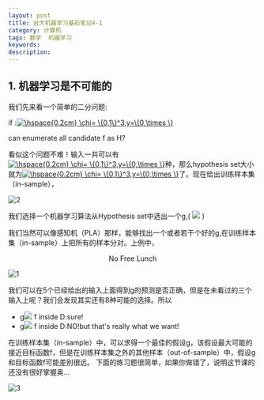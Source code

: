 ```yaml
---
layout: post
title: 台大机器学习基石笔记4-1
category: 计算机
tags: 数学  机器学习
keywords: 
description: 
---
```


## 1. 机器学习是不可能的<br>
我们先来看一个简单的二分问题:

if :<a href="https://www.codecogs.com/eqnedit.php?latex=\hspace{0.2cm}&space;\chi=&space;\{0,1\}^3,y=\{0,\times&space;\}" target="_blank"><img src="https://latex.codecogs.com/gif.latex?\hspace{0.2cm}&space;\chi=&space;\{0,1\}^3,y=\{0,\times&space;\}" title="\hspace{0.2cm} \chi= \{0,1\}^3,y=\{0,\times \}" /></a>  

can enumerate all candidate f as H?  

看似这个问题不难！输入一共可以有<a href="https://www.codecogs.com/eqnedit.php?latex=\hspace{0.2cm}&space;\chi=&space;\{0,1\}^3,y=\{0,\times&space;\}" target="_blank"><img src="https://latex.codecogs.com/gif.latex?\hspace{0.2cm}&space;\chi=&space;\{0,1\}^3,y=\{0,\times&space;\}" title="\hspace{0.2cm} \chi= \{0,1\}^3,y=\{0,\times \}" /></a>种，那么hypothesis set大小就为<a href="https://www.codecogs.com/eqnedit.php?latex=\hspace{0.2cm}&space;\chi=&space;\{0,1\}^3,y=\{0,\times&space;\}" target="_blank"><img src="https://latex.codecogs.com/gif.latex?\hspace{0.2cm}&space;\chi=&space;\{0,1\}^3,y=\{0,\times&space;\}" title="\hspace{0.2cm} \chi= \{0,1\}^3,y=\{0,\times \}" /></a>了。现在给出训练样本集（in-sample），    

![2](/public/img/4_1.jpg)   



<p>我们选择一个机器学习算法从Hypothesis set中选出一个g,( <img src="https://www.forkosh.com/mathtex.cgi? \small pick\hspace{0.1cm}g\epsilon H,with \hspace{0.1cm}all\hspace{0.1cm} g(x_n)=y_n(like\hspace{0.1cm} PLA\hspace{0.2cm}algorithm).\hspace{0.2cm} \underline{Does\hspace{0.2cm} g\approx f?}">  )       


我们当然可以像感知机（PLA）那样，能够找出一个或者若干个好的g,在训练样本集（in-sample）上把所有的样本分对。上例中，
<center>No Free Lunch</center>     

![1](/public/img/4_2.jpg)   

我们可以在5个已经给出的输入上面得到g的预测是否正确，但是在未看过的三个输入上呢？我们会发现其实还有8种可能的选择。所以        

* g<img src="https://www.forkosh.com/mathtex.cgi? \small \approx"> f  inside D:sure!
* g<img src="https://www.forkosh.com/mathtex.cgi? \small \approx"> f  inside D:NO!but that's really what we want!   
 
在训练样本集（in-sample）中，可以求得一个最佳的假设g，该假设最大可能的接近目标函数f，但是在训练样本集之外的其他样本（out-of-sample）中，假设g和目标函数f可能差别很远。
下面的练习题很简单，如果你做错了，说明这节课的还没有很好掌握奥...   

![3](/public/img/4_1_funTime.jpg)

